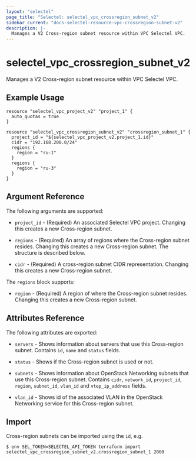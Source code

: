 ```yaml
---
layout: "selectel"
page_title: "Selectel: selectel_vpc_crossregion_subnet_v2"
sidebar_current: "docs-selectel-resource-vpc-crossregion-subnet-v2"
description: |-
  Manages a V2 Cross-region subnet resource within VPC Selectel VPC.
---
```


# selectel\_vpc\_crossregion_subnet_v2

Manages a V2 Cross-region subnet resource within VPC Selectel VPC.

## Example Usage

```hcl
resource "selectel_vpc_project_v2" "project_1" {
  auto_quotas = true
}

resource "selectel_vpc_crossregion_subnet_v2" "crossregion_subnet_1" {
  project_id = "${selectel_vpc_project_v2.project_1.id}"
  cidr = "192.168.200.0/24"
  regions {
    region = "ru-1"
  }
  regions {
    region = "ru-3"
  }
}
```

## Argument Reference

The following arguments are supported:

* `project_id` - (Required) An associated Selectel VPC project. Changing this
  creates a new Cross-region subnet.

* `regions` - (Required) An array of regions where the Cross-region subnet resides.
  Changing this creates a new Cross-region subnet. The structure is described below.

* `cidr` - (Required) A cross-region subnet CIDR representation. Changing this
  creates a new Cross-region subnet.

The `regions` block supports:

* `region` - (Required) A region of where the Cross-region subnet resides.
  Changing this creates a new Cross-region subnet.

## Attributes Reference

The following attributes are exported:

* `servers` - Shows information about servers that use this Cross-region subnet. Contains
  `id`, `name` and `status` fields.

* `status` - Shows if the Cross-region subnet is used or not.

* `subnets` - Shows information about OpenStack Networking subnets that use this
  Cross-region subnet. Contains `cidr`, `network_id`, `project_id`, `region`, `subnet_id`,
  `vlan_id` and `vtep_ip_address` fields.

* `vlan_id` - Shows id of the associated VLAN in the OpenStack Networking service for
  this Cross-region subnet.

## Import

Cross-region subnets can be imported using the `id`, e.g.

```shell
$ env SEL_TOKEN=SELECTEL_API_TOKEN terraform import selectel_vpc_crossregion_subnet_v2.crossregion_subnet_1 2060
```
